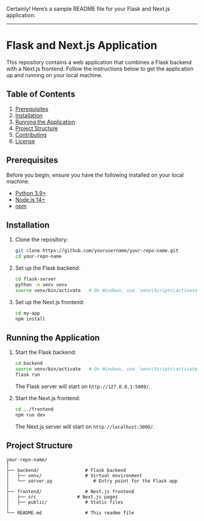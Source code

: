Certainly! Here’s a sample README file for your Flask and Next.js application:

---

# Flask and Next.js Application

This repository contains a web application that combines a Flask backend with a Next.js frontend. Follow the instructions below to get the application up and running on your local machine.

## Table of Contents
1. [Prerequisites](#prerequisites)
2. [Installation](#installation)
3. [Running the Application](#running-the-application)
4. [Project Structure](#project-structure)
5. [Contributing](#contributing)
6. [License](#license)

## Prerequisites

Before you begin, ensure you have the following installed on your local machine:

- [Python 3.9+](https://www.python.org/downloads/)
- [Node.js 14+](https://nodejs.org/en/download/)
- [npm](https://www.npmjs.com/get-npm)

## Installation

1. Clone the repository:

    ```bash
    git clone https://github.com/yourusername/your-repo-name.git
    cd your-repo-name
    ```

2. Set up the Flask backend:

    ```bash
    cd flask-server
    python -m venv venv
    source venv/bin/activate   # On Windows, use `venv\Scripts\activate`
    
    ```

3. Set up the Next.js frontend:

    ```bash
    cd my-app
    npm install
    ```

## Running the Application

1. Start the Flask backend:

    ```bash
    cd backend
    source venv/bin/activate   # On Windows, use `venv\Scripts\activate`
    flask run
    ```

    The Flask server will start on `http://127.0.0.1:5000/`.

2. Start the Next.js frontend:

    ```bash
    cd ../frontend
    npm run dev
    ```

    The Next.js server will start on `http://localhost:3000/`.

## Project Structure

```
your-repo-name/
│
├── backend/                 # Flask backend
│   ├── venv/                # Virtual environment
│   └── server.py               # Entry point for the Flask app
│
├── frontend/                # Next.js frontend
│   ├── src               # Next.js pages
│   ├── public/              # Static files
│
└── README.md                # This readme file
```

